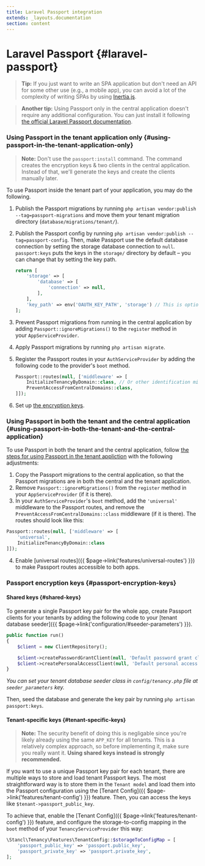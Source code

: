 ```yaml
---
title: Laravel Passport integration
extends: _layouts.documentation
section: content
---
```


# Laravel Passport {#laravel-passport}

> **Tip:** If you just want to write an SPA application but don't need an API for some other use (e.g., a mobile app), you can avoid a lot of the complexity of writing SPAs by using [Inertia.js](https://inertiajs.com/).

> **Another tip:** Using Passport only in the central application doesn't require any additional configuration. You can just install it following [the official Laravel Passport documentation](https://laravel.com/docs/9.x/passport).

### **Using Passport in the tenant application only** {#using-passport-in-the-tenant-application-only}

> **Note:** Don't use the `passport:install` command. The command creates the encryption keys & two clients in the central application. Instead of that, we'll generate the keys and create the clients manually later.

To use Passport inside the tenant part of your application, you may do the following.

1. Publish the Passport migrations by running `php artisan vendor:publish --tag=passport-migrations` and move them your tenant migration directory (`database/migrations/tenant/`).
2. Publish the Passport config by running `php artisan vendor:publish --tag=passport-config`. Then, make Passport use the default database connection by setting the storage database connection to `null`. `passport:keys` puts the keys in the `storage/` directory by default – you can change that by setting the key path.
    ```php
    return [
        'storage' => [
            'database' => [
                'connection' => null,
            ],
        ],
        'key_path' => env('OAUTH_KEY_PATH', 'storage') // This is optional
    ];
    ```

3. Prevent Passport migrations from running in the central application by adding `Passport::ignoreMigrations()` to the `register` method in your `AppServiceProvider`.

4. Apply Passport migrations by running `php artisan migrate`.

5. Register the Passport routes in your `AuthServiceProvider` by adding the following code to the provider's `boot` method.
    ```php
    Passport::routes(null, ['middleware' => [
        InitializeTenancyByDomain::class, // Or other identification middleware of your choice
        PreventAccessFromCentralDomains::class,
    ]]);
    ```

6. Set up [the encryption keys](#passport-encryption-keys).

### **Using Passport in both the tenant and the central application** {#using-passport-in-both-the-tenant-and-the-central-application}
To use Passport in both the tenant and the central application, follow [the steps for using Passport in the tenant appliction](#using-passport-in-the-tenant-application-only) with the following adjustments:

1. Copy the Passport migrations to the central application, so that the Passport migrations are in both the central and the tenant application.
2. Remove `Passport::ignoreMigrations()` from the `register` method in your `AppServiceProvider` (if it is there).
3. In your `AuthServiceProvider`'s `boot` method, add the `'universal'` middleware to the Passport routes, and remove the `PreventAccessFromCentralDomains::class` middleware (if it is there). The routes should look like this:
```php
Passport::routes(null, ['middleware' => [
    'universal',
    InitializeTenancyByDomain::class
]]);
```
4. Enable [universal routes]({{ $page->link('features/universal-routes') }}) to make Passport routes accessible to both apps.

### **Passport encryption keys** {#passport-encryption-keys}
#### **Shared keys** {#shared-keys}
To generate a single Passport key pair for the whole app, create Passport clients for your tenants by adding the following code to your [tenant database seeder]({{ $page->link('configuration/#seeder-parameters') }}).

```php
public function run()
{
    $client = new ClientRepository();

    $client->createPasswordGrantClient(null, 'Default password grant client', 'http://your.redirect.path');
    $client->createPersonalAccessClient(null, 'Default personal access client', 'http://your.redirect.path');
}
```
*You can set your tenant database seeder class in `config/tenancy.php` file at `seeder_parameters` key.*

Then, seed the database and generate the key pair by running `php artisan passport:keys`.

#### **Tenant-specific keys** {#tenant-specific-keys}
> **Note:** The security benefit of doing this is negligable since you're likely already using the same `APP_KEY` for all tenants. This is a relatively complex approach, so before implementing it, make sure you really want it. **Using shared keys instead is strongly recommended.**

If you want to use a unique Passport key pair for each tenant, there are multiple ways to store and load tenant Passport keys. The most straightforward way is to store them in the `Tenant model` and load them into the Passport configuration using the [Tenant Config]({{ $page->link('features/tenant-config') }}) feature. Then, you can access the keys like `$tenant->passport_public_key`.

To achieve that, enable the [Tenant Config]({{ $page->link('features/tenant-config') }}) feature, and configure the storage-to-config mapping in the `boot` method of your `TenancyServiceProvider` this way:
```php
\Stancl\Tenancy\Features\TenantConfig::$storageToConfigMap = [
    'passport_public_key' => 'passport.public_key',
    'passport_private_key' => 'passport.private_key',
];
```
